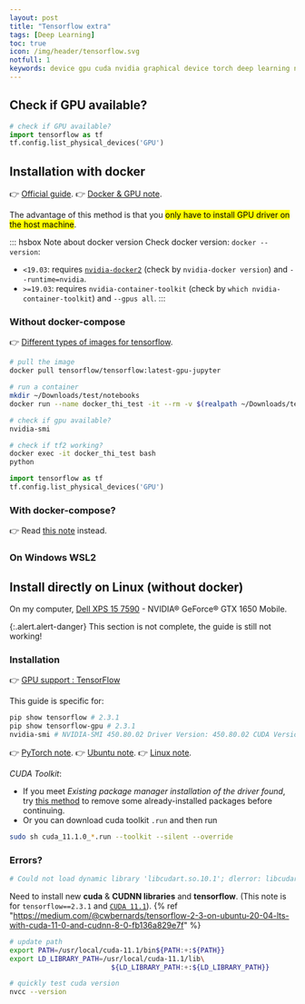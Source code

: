 ```yaml
---
layout: post
title: "Tensorflow extra"
tags: [Deep Learning]
toc: true
icon: /img/header/tensorflow.svg
notfull: 1
keywords: device gpu cuda nvidia graphical device torch deep learning neural network dell xps 7590 gpu install nvidia installation torch docker nvidia-docker nvidia-container-runtime packages
---
```


## Check if GPU available?

``` python
# check if GPU available?
import tensorflow as tf
tf.config.list_physical_devices('GPU')
```

## Installation with docker

👉 [Official guide](https://www.tensorflow.org/install/docker).
👉 [Docker & GPU note](/docker-gpu).

The advantage of this method is that you <mark>only have to install GPU driver on the host machine</mark>.

::: hsbox Note about docker version
Check docker version: `docker --version`:

- `<19.03`: requires [`nvidia-docker2`](/docker-gpu#install-nvidia-docker2) (check by `nvidia-docker version`) and `--runtime=nvidia`.
- `>=19.03`: requires `nvidia-container-toolkit` (check by `which nvidia-container-toolkit`) and `--gpus all`.
:::

### Without docker-compose

👉 [Different types of images for tensorflow](https://www.tensorflow.org/install/docker#download_a_tensorflow_docker_image).

``` bash
# pull the image
docker pull tensorflow/tensorflow:latest-gpu-jupyter

# run a container
mkdir ~/Downloads/test/notebooks
docker run --name docker_thi_test -it --rm -v $(realpath ~/Downloads/test/notebooks):/tf/notebooks -p 8888:8888 tensorflow/tensorflow:latest-gpu-jupyter
```

``` bash
# check if gpu available?
nvidia-smi

# check if tf2 working?
docker exec -it docker_thi_test bash
python
```

``` python
import tensorflow as tf
tf.config.list_physical_devices('GPU')
```

### With docker-compose?

👉 Read [this note](/docker-gpu#using-docker-compose%3F) instead.

### On Windows WSL2

## Install directly on Linux (without docker)

On my computer, [Dell XPS 15 7590](https://www.dell.com/fr-fr/work/shop/laptops/15-7590/spd/xps-15-7590-laptop) - NVIDIA® GeForce® GTX 1650 Mobile.

{:.alert.alert-danger}
This section is not complete, the guide is still not working!

### Installation

👉 [GPU support : TensorFlow](https://www.tensorflow.org/install/gpu)

This guide is specific for:

``` bash
pip show tensorflow # 2.3.1
pip show tensorflow-gpu # 2.3.1
nvidia-smi # NVIDIA-SMI 450.80.02 Driver Version: 450.80.02 CUDA Version: 11.0
```

👉 [PyTorch note](/pytorch#installation).
👉 [Ubuntu note](/fresh-installation-ubuntu).
👉 [Linux note](/linux-tips#gpu-nvdia-problems).

_CUDA Toolkit_:

- If you meet _Existing package manager installation of the driver found_, try [this method](https://askubuntu.com/questions/1211919/error-installing-cuda-toolkit-existing-package-manager-installation-of-the-driv) to remove some already-installed packages before continuing.
- Or you can download cuda toolkit `.run` and then run

``` bash
sudo sh cuda_11.1.0_*.run --toolkit --silent --override
```

### Errors?

``` bash
# Could not load dynamic library 'libcudart.so.10.1'; dlerror: libcudart.so.10.1: cannot open shared object file: No such file or directory
```

Need to install new **cuda** & **CUDNN libraries** and **tensorflow**. (This note is for `tensorflow==2.3.1` and [`CUDA 11.1`](https://developer.nvidia.com/cuda-downloads?target_os=Linux&target_arch=x86_64&target_distro=Ubuntu&target_version=2004&target_type=deblocal)). {% ref "https://medium.com/@cwbernards/tensorflow-2-3-on-ubuntu-20-04-lts-with-cuda-11-0-and-cudnn-8-0-fb136a829e7f" %}

``` bash
# update path
export PATH=/usr/local/cuda-11.1/bin${PATH:+:${PATH}}
export LD_LIBRARY_PATH=/usr/local/cuda-11.1/lib\
                         ${LD_LIBRARY_PATH:+:${LD_LIBRARY_PATH}}

# quickly test cuda version
nvcc --version
```